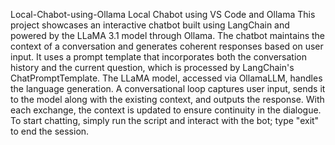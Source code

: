 Local-Chabot-using-Ollama
Local Chabot using VS Code and Ollama
This project showcases an interactive chatbot built using LangChain and powered by the LLaMA 3.1 model through Ollama. The chatbot maintains the context of a conversation and generates coherent responses based on user input. It uses a prompt template that incorporates both the conversation history and the current question, which is processed by LangChain's ChatPromptTemplate. The LLaMA model, accessed via OllamaLLM, handles the language generation. A conversational loop captures user input, sends it to the model along with the existing context, and outputs the response. With each exchange, the context is updated to ensure continuity in the dialogue. To start chatting, simply run the script and interact with the bot; type "exit" to end the session.
